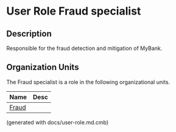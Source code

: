 # User Role Fraud specialist

## Description
Responsible for the fraud detection and mitigation of MyBank.

## Organization Units
The Fraud specialist is a role in the following organizational units.

| Name | Desc |
|---|---|
| [Fraud](../../mybank/compliance/fraud.md) |  |


(generated with docs/user-role.md.cmb)
